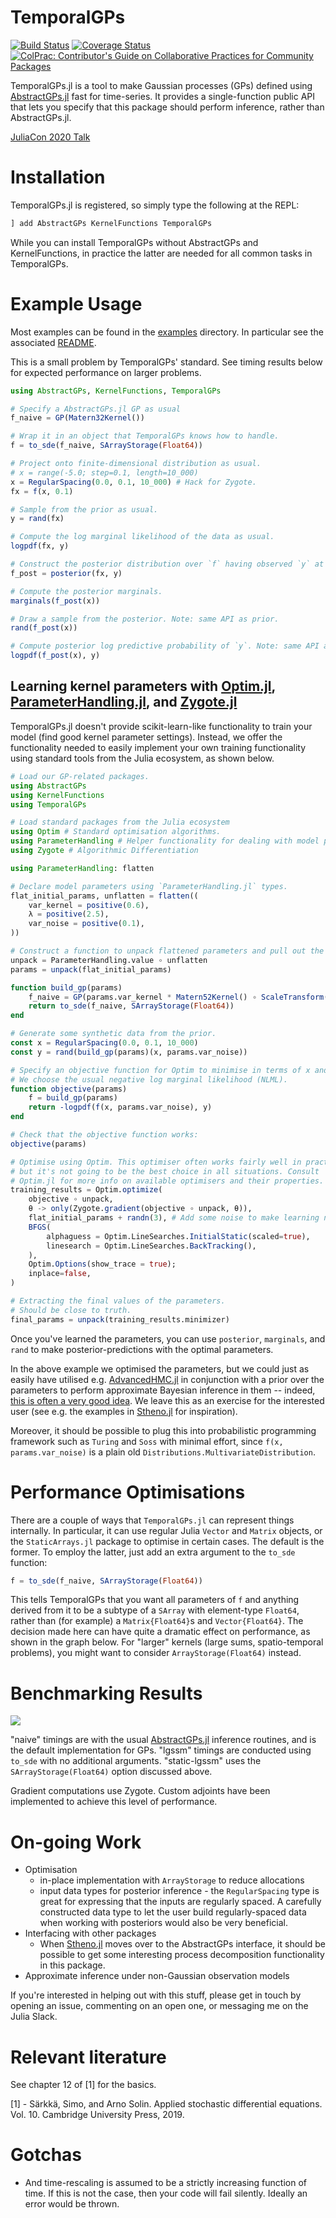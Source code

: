 # TemporalGPs

[![Build Status](https://github.com/willtebbutt/TemporalGPs.jl/workflows/CI/badge.svg)](https://github.com/willtebbutt/TemporalGPs.jl/actions)
[![Coverage Status](https://coveralls.io/repos/github/JuliaGaussianProcesses/TemporalGPs.jl/badge.svg?branch=master)](https://coveralls.io/github/JuliaGaussianProcesses/TemporalGPs.jl?branch=master)
[![ColPrac: Contributor's Guide on Collaborative Practices for Community Packages](https://img.shields.io/badge/ColPrac-Contributor's%20Guide-blueviolet)](https://github.com/SciML/ColPrac)

TemporalGPs.jl is a tool to make Gaussian processes (GPs) defined using [AbstractGPs.jl](https://github.com/JuliaGaussianProcesses/AbstractGPs.jl/) fast for time-series. It provides a single-function public API that lets you specify that this package should perform inference, rather than AbstractGPs.jl.

[JuliaCon 2020 Talk](https://www.youtube.com/watch?v=dysmEpX1QoE)

# Installation

TemporalGPs.jl is registered, so simply type the following at the REPL:
```julia
] add AbstractGPs KernelFunctions TemporalGPs
```
While you can install TemporalGPs without AbstractGPs and KernelFunctions, in practice the latter are needed for all common tasks in TemporalGPs.

# Example Usage

Most examples can be found in the [examples](https://github.com/JuliaGaussianProcesses/TemporalGPs.jl/tree/master/examples) directory. In particular see the associated [README](https://github.com/JuliaGaussianProcesses/TemporalGPs.jl/tree/master/examples/README.md).

This is a small problem by TemporalGPs' standard. See timing results below for expected performance on larger problems.

```julia
using AbstractGPs, KernelFunctions, TemporalGPs

# Specify a AbstractGPs.jl GP as usual
f_naive = GP(Matern32Kernel())

# Wrap it in an object that TemporalGPs knows how to handle.
f = to_sde(f_naive, SArrayStorage(Float64))

# Project onto finite-dimensional distribution as usual.
# x = range(-5.0; step=0.1, length=10_000)
x = RegularSpacing(0.0, 0.1, 10_000) # Hack for Zygote.
fx = f(x, 0.1)

# Sample from the prior as usual.
y = rand(fx)

# Compute the log marginal likelihood of the data as usual.
logpdf(fx, y)

# Construct the posterior distribution over `f` having observed `y` at `x`.
f_post = posterior(fx, y)

# Compute the posterior marginals.
marginals(f_post(x))

# Draw a sample from the posterior. Note: same API as prior.
rand(f_post(x))

# Compute posterior log predictive probability of `y`. Note: same API as prior.
logpdf(f_post(x), y)
```

## Learning kernel parameters with [Optim.jl](https://github.com/JuliaNLSolvers/Optim.jl), [ParameterHandling.jl](https://github.com/invenia/ParameterHandling.jl), and [Zygote.jl](https://github.com/FluxML/Zygote.jl/)

TemporalGPs.jl doesn't provide scikit-learn-like functionality to train your model (find good kernel parameter settings).
Instead, we offer the functionality needed to easily implement your own training functionality using standard tools from the Julia ecosystem, as shown below.
```julia
# Load our GP-related packages.
using AbstractGPs
using KernelFunctions
using TemporalGPs

# Load standard packages from the Julia ecosystem
using Optim # Standard optimisation algorithms.
using ParameterHandling # Helper functionality for dealing with model parameters.
using Zygote # Algorithmic Differentiation

using ParameterHandling: flatten

# Declare model parameters using `ParameterHandling.jl` types.
flat_initial_params, unflatten = flatten((
    var_kernel = positive(0.6),
    λ = positive(2.5),
    var_noise = positive(0.1),
))

# Construct a function to unpack flattened parameters and pull out the raw values.
unpack = ParameterHandling.value ∘ unflatten
params = unpack(flat_initial_params)

function build_gp(params)
    f_naive = GP(params.var_kernel * Matern52Kernel() ∘ ScaleTransform(params.λ))
    return to_sde(f_naive, SArrayStorage(Float64))
end

# Generate some synthetic data from the prior.
const x = RegularSpacing(0.0, 0.1, 10_000)
const y = rand(build_gp(params)(x, params.var_noise))

# Specify an objective function for Optim to minimise in terms of x and y.
# We choose the usual negative log marginal likelihood (NLML).
function objective(params)
    f = build_gp(params)
    return -logpdf(f(x, params.var_noise), y)
end

# Check that the objective function works:
objective(params)

# Optimise using Optim. This optimiser often works fairly well in practice,
# but it's not going to be the best choice in all situations. Consult
# Optim.jl for more info on available optimisers and their properties.
training_results = Optim.optimize(
    objective ∘ unpack,
    θ -> only(Zygote.gradient(objective ∘ unpack, θ)),
    flat_initial_params + randn(3), # Add some noise to make learning non-trivial
    BFGS(
        alphaguess = Optim.LineSearches.InitialStatic(scaled=true),
        linesearch = Optim.LineSearches.BackTracking(),
    ),
    Optim.Options(show_trace = true);
    inplace=false,
)

# Extracting the final values of the parameters.
# Should be close to truth.
final_params = unpack(training_results.minimizer)
```
Once you've learned the parameters, you can use `posterior`, `marginals`, and `rand` to make posterior-predictions with the optimal parameters.

In the above example we optimised the parameters, but we could just as easily have utilised e.g. [AdvancedHMC.jl](https://github.com/TuringLang/AdvancedHMC.jl) in conjunction with a prior over the parameters to perform approximate Bayesian inference in them -- indeed, [this is often a very good idea](http://proceedings.mlr.press/v118/lalchand20a/lalchand20a.pdf). We leave this as an exercise for the interested user (see e.g. the examples in [Stheno.jl](https://github.com/willtebbutt/Stheno.jl/) for inspiration).

Moreover, it should be possible to plug this into probabilistic programming framework such as `Turing` and `Soss` with minimal effort, since `f(x, params.var_noise)` is a plain old `Distributions.MultivariateDistribution`.


# Performance Optimisations

There are a couple of ways that `TemporalGPs.jl` can represent things internally. In particular, it can use regular Julia `Vector` and `Matrix` objects, or the `StaticArrays.jl` package to optimise in certain cases. The default is the former. To employ the latter, just add an extra argument to the `to_sde` function:
```julia
f = to_sde(f_naive, SArrayStorage(Float64))
```
This tells TemporalGPs that you want all parameters of `f` and anything derived from it to be a subtype of a `SArray` with element-type `Float64`, rather than (for example) a `Matrix{Float64}`s and `Vector{Float64}`. The decision made here can have quite a dramatic effect on performance, as shown in the graph below. For "larger" kernels (large sums, spatio-temporal problems), you might want to consider `ArrayStorage(Float64)` instead.



# Benchmarking Results

![](/examples/benchmarks.png)

"naive" timings are with the usual [AbstractGPs.jl](https://https://github.com/JuliaGaussianProcesses/AbstractGPs.jl/) inference routines, and is the default implementation for GPs. "lgssm" timings are conducted using `to_sde` with no additional arguments. "static-lgssm" uses the `SArrayStorage(Float64)` option discussed above.

Gradient computations use Zygote. Custom adjoints have been implemented to achieve this level of performance.



# On-going Work

- Optimisation
    + in-place implementation with `ArrayStorage` to reduce allocations
    + input data types for posterior inference - the `RegularSpacing` type is great for expressing that the inputs are regularly spaced. A carefully constructed data type to let the user build regularly-spaced data when working with posteriors would also be very beneficial.
- Interfacing with other packages
    + When [Stheno.jl](https://github.com/willtebbutt/Stheno.jl/) moves over to the AbstractGPs interface, it should be possible to get some interesting process decomposition functionality in this package.
- Approximate inference under non-Gaussian observation models

If you're interested in helping out with this stuff, please get in touch by opening an issue, commenting on an open one, or messaging me on the Julia Slack.



# Relevant literature

See chapter 12 of [1] for the basics.

[1] - Särkkä, Simo, and Arno Solin. Applied stochastic differential equations. Vol. 10. Cambridge University Press, 2019.



# Gotchas

- And time-rescaling is assumed to be a strictly increasing function of time. If this is not the case, then your code will fail silently. Ideally an error would be thrown.
